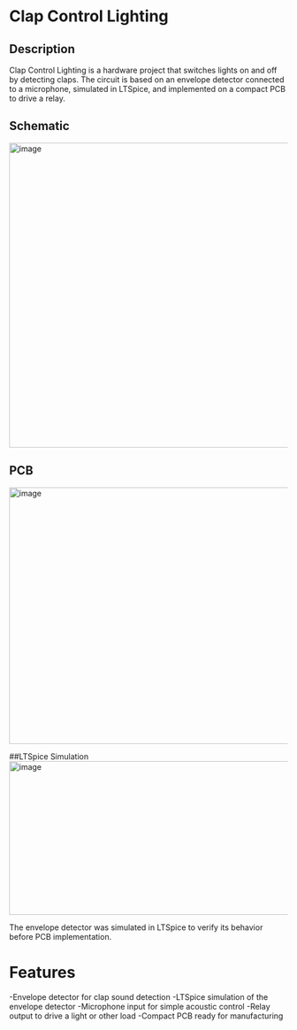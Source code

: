 # Clap Control Lighting
## Description

Clap Control Lighting is a hardware project that switches lights on and off by detecting claps. The circuit is based on an envelope detector connected to a microphone, simulated in LTSpice, and implemented on a compact PCB to drive a relay.

## Schematic
<img width="867" height="551" alt="image" src="https://github.com/user-attachments/assets/b3e38a2b-470b-4632-9f5b-071125cd8a02" />

## PCB
<img width="945" height="464" alt="image" src="https://github.com/user-attachments/assets/2e2981c1-a6b5-4fbb-a7be-19e399647b79" />

##LTSpice Simulation
<img width="945" height="278" alt="image" src="https://github.com/user-attachments/assets/9fa9796a-b55a-4bd9-a6d1-1601a7acf0ea" />

The envelope detector was simulated in LTSpice to verify its behavior before PCB implementation.

# Features

-Envelope detector for clap sound detection
-LTSpice simulation of the envelope detector
-Microphone input for simple acoustic control
-Relay output to drive a light or other load
-Compact PCB ready for manufacturing
